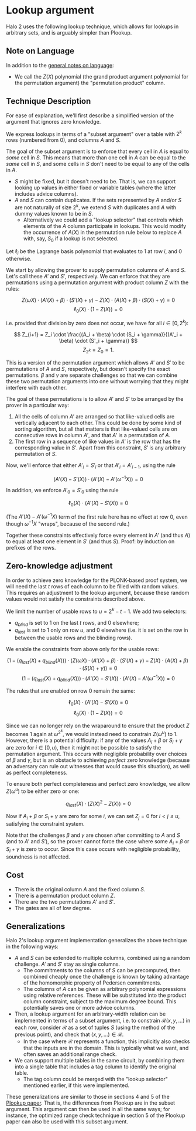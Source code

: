 # Lookup argument

Halo 2 uses the following lookup technique, which allows for lookups in arbitrary sets, and
is arguably simpler than Plookup.

## Note on Language

In addition to the [general notes on language](../../design.md#note-on-language):

- We call the $Z(X)$ polynomial (the grand product argument polynomial for the permutation
  argument) the "permutation product" column.

## Technique Description

For ease of explanation, we'll first describe a simplified version of the argument that
ignores zero knowledge.

We express lookups in terms of a "subset argument" over a table with $2^k$ rows (numbered
from 0), and columns $A$ and $S.$

The goal of the subset argument is to enforce that every cell in $A$ is equal to _some_
cell in $S.$ This means that more than one cell in $A$ can be equal to the _same_ cell in
$S,$ and some cells in $S$ don't need to be equal to any of the cells in $A.$

- $S$ might be fixed, but it doesn't need to be. That is, we can support looking up values
  in either fixed or variable tables (where the latter includes advice columns).
- $A$ and $S$ can contain duplicates. If the sets represented by $A$ and/or $S$ are not
  naturally of size $2^k,$ we extend $S$ with duplicates and $A$ with dummy values known
  to be in $S.$
  - Alternatively we could add a "lookup selector" that controls which elements of the $A$
    column participate in lookups. This would modify the occurrence of $A(X)$ in the
    permutation rule below to replace $A$ with, say, $S_0$ if a lookup is not selected.

Let $\ell_i$ be the Lagrange basis polynomial that evaluates to $1$ at row $i,$ and $0$
otherwise.

We start by allowing the prover to supply permutation columns of $A$ and $S.$ Let's call
these $A'$ and $S',$ respectively. We can enforce that they are permutations using a
permutation argument with product column $Z$ with the rules:

$$
Z(\omega X) \cdot (A'(X) + \beta) \cdot (S'(X) + \gamma) - Z(X) \cdot (A(X) + \beta) \cdot (S(X) + \gamma) = 0
$$$$
\ell_0(X) \cdot (1 - Z(X)) = 0
$$

i.e. provided that division by zero does not occur, we have for all $i \in [0, 2^k)$:

$$
Z_{i+1} = Z_i \cdot \frac{(A_i + \beta) \cdot (S_i + \gamma)}{(A'_i + \beta) \cdot (S'_i + \gamma)}
$$$$
Z_{2^k} = Z_0 = 1.
$$

This is a version of the permutation argument which allows $A'$ and $S'$ to be
permutations of $A$ and $S,$ respectively, but doesn't specify the exact permutations.
$\beta$ and $\gamma$ are separate challenges so that we can combine these two permutation
arguments into one without worrying that they might interfere with each other.

The goal of these permutations is to allow $A'$ and $S'$ to be arranged by the prover in a
particular way:

1. All the cells of column $A'$ are arranged so that like-valued cells are vertically
   adjacent to each other. This could be done by some kind of sorting algorithm, but all
   that matters is that like-valued cells are on consecutive rows in column $A',$ and that
   $A'$ is a permutation of $A.$
2. The first row in a sequence of like values in $A'$ is the row that has the
   corresponding value in $S'.$ Apart from this constraint, $S'$ is any arbitrary
   permutation of $S.$

Now, we'll enforce that either $A'_i = S'_i$ or that $A'_i = A'_{i-1},$ using the rule

$$
(A'(X) - S'(X)) \cdot (A'(X) - A'(\omega^{-1} X)) = 0
$$

In addition, we enforce $A'_0 = S'_0$ using the rule

$$
\ell_0(X) \cdot (A'(X) - S'(X)) = 0
$$

(The $A'(X) - A'(\omega^{-1} X)$ term of the first rule here has no effect at row $0,$ even
though $\omega^{-1} X$ "wraps", because of the second rule.)

Together these constraints effectively force every element in $A'$ (and thus $A$) to equal
at least one element in $S'$ (and thus $S$). Proof: by induction on prefixes of the rows.

## Zero-knowledge adjustment

In order to achieve zero knowledge for the PLONK-based proof system, we will need the last
$t$ rows of each column to be filled with random values. This requires an adjustment to the
lookup argument, because these random values would not satisfy the constraints described
above.

We limit the number of usable rows to $u = 2^k - t - 1.$ We add two selectors:

* $q_\mathit{blind}$ is set to $1$ on the last $t$ rows, and $0$ elsewhere;
* $q_\mathit{last}$ is set to $1$ only on row $u,$ and $0$ elsewhere (i.e. it is set on the
  row in between the usable rows and the blinding rows).

We enable the constraints from above only for the usable rows:

$$
\big(1 - (q_\mathit{last}(X) + q_\mathit{blind}(X))\big) \cdot \big(Z(\omega X) \cdot (A'(X) + \beta) \cdot (S'(X) + \gamma) - Z(X) \cdot (A(X) + \beta) \cdot (S(X) + \gamma)\big) = 0
$$$$
\big(1 - (q_\mathit{last}(X) + q_\mathit{blind}(X))\big) \cdot (A'(X) - S'(X)) \cdot (A'(X) - A'(\omega^{-1} X)) = 0
$$

The rules that are enabled on row $0$ remain the same:

$$
\ell_0(X) \cdot (A'(X) - S'(X)) = 0
$$$$
\ell_0(X) \cdot (1 - Z(X)) = 0
$$

Since we can no longer rely on the wraparound to ensure that the product $Z$ becomes $1$
again at $\omega^{2^k},$ we would instead need to constrain $Z(\omega^u)$ to $1.$ However,
there is a potential difficulty: if any of the values $A_i + \beta$ or $S_i + \gamma$ are
zero for $i \in [0, u),$ then it might not be possible to satisfy the permutation argument.
This occurs with negligible probability over choices of $\beta$ and $\gamma,$ but is an
obstacle to achieving *perfect* zero knowledge (because an adversary can rule out witnesses
that would cause this situation), as well as perfect completeness.

To ensure both perfect completeness and perfect zero knowledge, we allow $Z(\omega^u)$
to be either zero or one:

$$
q_\mathit{last}(X) \cdot (Z(X)^2 - Z(X)) = 0
$$

Now if $A_i + \beta$ or $S_i + \gamma$ are zero for some $i,$ we can set $Z_j = 0$ for
$i < j \leq u,$ satisfying the constraint system.

Note that the challenges $\beta$ and $\gamma$ are chosen after committing to $A$ and $S$
(and to $A'$ and $S'$), so the prover cannot force the case where some $A_i + \beta$ or
$S_i + \gamma$ is zero to occur. Since this case occurs with negligible probability,
soundness is not affected.

## Cost

* There is the original column $A$ and the fixed column $S.$
* There is a permutation product column $Z.$
* There are the two permutations $A'$ and $S'.$
* The gates are all of low degree.

## Generalizations

Halo 2's lookup argument implementation generalizes the above technique in the following
ways:

- $A$ and $S$ can be extended to multiple columns, combined using a random challenge. $A'$
  and $S'$ stay as single columns.
  - The commitments to the columns of $S$ can be precomputed, then combined cheaply once
    the challenge is known by taking advantage of the homomorphic property of Pedersen
    commitments.
  - The columns of $A$ can be given as arbitrary polynomial expressions using relative
    references. These will be substituted into the product column constraint, subject to
    the maximum degree bound. This potentially saves one or more advice columns.
- Then, a lookup argument for an arbitrary-width relation can be implemented in terms of a
  subset argument, i.e. to constrain $\mathcal{R}(x, y, ...)$ in each row, consider
  $\mathcal{R}$ as a set of tuples $S$ (using the method of the previous point), and check
  that $(x, y, ...) \in \mathcal{R}.$
  - In the case where $\mathcal{R}$ represents a function, this implicitly also checks
    that the inputs are in the domain. This is typically what we want, and often saves an
    additional range check.
- We can support multiple tables in the same circuit, by combining them into a single
  table that includes a tag column to identify the original table.
  - The tag column could be merged with the "lookup selector" mentioned earlier, if this
    were implemented.

These generalizations are similar to those in sections 4 and 5 of the
[Plookup paper](https://eprint.iacr.org/2020/315.pdf). That is, the differences from
Plookup are in the subset argument. This argument can then be used in all the same ways;
for instance, the optimized range check technique in section 5 of the Plookup paper can
also be used with this subset argument.
